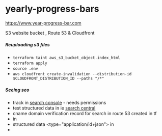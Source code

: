 # yearly-progress-bars

https://www.year-progress-bar.com

S3 website bucket , Route 53 & Cloudfront

##### Reuploading s3 files
- `terraform taint aws_s3_bucket_object.index_html`
- `terraform apply`
- `source .env`
- `aws cloudfront create-invalidation --distribution-id $CLOUDFRONT_DISTRIBUTION_ID --paths "/*" `

##### Seeing seo
- track in [search console](https://search.google.com/search-console/welcome?utm_source=about-page) - needs permissions
- test structured data in ie [search central](https://developers.google.com/search/docs/appearance/structured-data)
- cname domain verification record for search in route 53 created in tf
- <meta name="description"> in <head>
- structured data <type="application/ld+json"> in <head>
- <title> contains text for clickable link in search engine results
